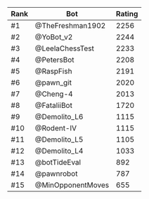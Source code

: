 Rank|Bot|Rating
---|---|---
#1|@TheFreshman1902|2256
#2|@YoBot_v2|2244
#3|@LeelaChessTest|2233
#4|@PetersBot|2208
#5|@RaspFish|2191
#6|@pawn_git|2020
#7|@Cheng-4|2013
#8|@FataliiBot|1720
#9|@Demolito_L6|1115
#10|@Rodent-IV|1115
#11|@Demolito_L5|1105
#12|@Demolito_L4|1033
#13|@botTideEval|892
#14|@pawnrobot|787
#15|@MinOpponentMoves|655
